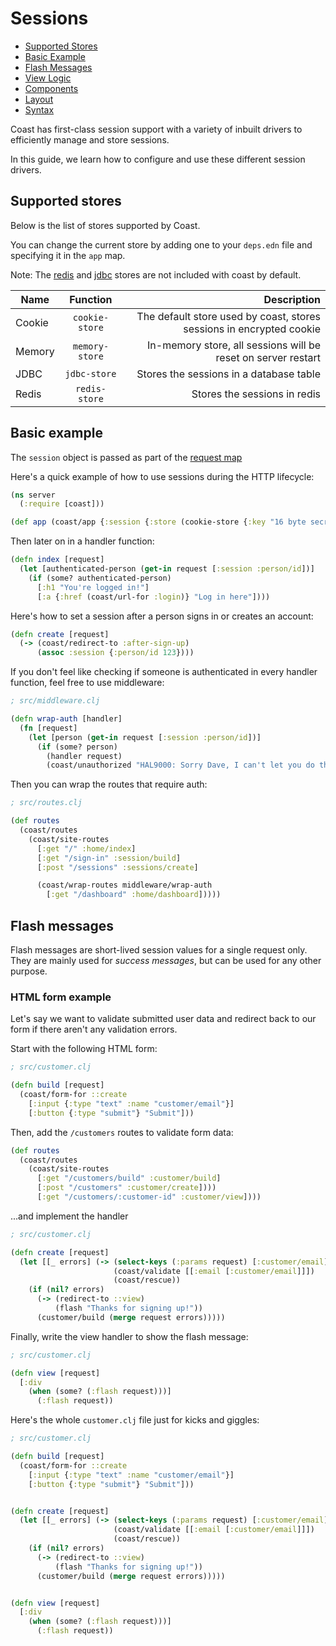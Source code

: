# Sessions

* [Supported Stores](#user-content-supported-stores)
* [Basic Example](#user-content-basic-example)
* [Flash Messages](#user-content-flash-messages)
* [View Logic](#user-content-view-logic)
* [Components](#user-content-components)
* [Layout](#user-content-layout)
* [Syntax](#user-content-syntax)

Coast has first-class session support with a variety of inbuilt drivers to efficiently manage and store sessions.

In this guide, we learn how to configure and use these different session drivers.

## Supported stores
Below is the list of stores supported by Coast.

You can change the current store by adding one to your `deps.edn` file and specifying it in the `app` map.

Note: The [redis](https://github.com/paraseba/rrss) and [jdbc](https://github.com/luminus-framework/jdbc-ring-session) stores are not included with coast by default.

| Name          | Function       | Description                                                         |
| ------------- |:--------------:| -------------------------------------------------------------------:|
| Cookie        | `cookie-store` | The default store used by coast, stores sessions in encrypted cookie|
| Memory        | `memory-store` | In-memory store, all sessions will be reset on server restart       |
| JDBC          | `jdbc-store`   | Stores the sessions in a database table                             |
| Redis         | `redis-store`  | Stores the sessions in redis                                        |


## Basic example
The `session` object is passed as part of the [request map](Request.md)

Here's a quick example of how to use sessions during the HTTP lifecycle:

```clojure
(ns server
  (:require [coast]))

(def app (coast/app {:session {:store (cookie-store {:key "16 byte secret key"})}}))
```

Then later on in a handler function:

```clojure
(defn index [request]
  (let [authenticated-person (get-in request [:session :person/id])]
    (if (some? authenticated-person)
      [:h1 "You're logged in!"]
      [:a {:href (coast/url-for :login)} "Log in here"])))
```

Here's how to set a session after a person signs in or creates an account:

```clojure
(defn create [request]
  (-> (coast/redirect-to :after-sign-up)
      (assoc :session {:person/id 123})))
```

If you don't feel like checking if someone is authenticated in every handler function,
feel free to use middleware:

```clojure
; src/middleware.clj

(defn wrap-auth [handler]
  (fn [request]
    (let [person (get-in request [:session :person/id])]
      (if (some? person)
        (handler request)
        (coast/unauthorized "HAL9000: Sorry Dave, I can't let you do that")))))
```

Then you can wrap the routes that require auth:

```clojure
; src/routes.clj

(def routes
  (coast/routes
    (coast/site-routes
      [:get "/" :home/index]
      [:get "/sign-in" :session/build]
      [:post "/sessions" :sessions/create]

      (coast/wrap-routes middleware/wrap-auth
        [:get "/dashboard" :home/dashboard]))))
```

## Flash messages
Flash messages are short-lived session values for a single request only. They are mainly used for *success messages*, but can be used for any other purpose.

### HTML form example

Let's say we want to validate submitted user data and redirect back to our form if there aren't any validation errors.

Start with the following HTML form:

```clojure
; src/customer.clj

(defn build [request]
  (coast/form-for ::create
    [:input {:type "text" :name "customer/email"}]
    [:button {:type "submit"} "Submit"]))
```

Then, add the `/customers` routes to validate form data:

```clojure
(def routes
  (coast/routes
    (coast/site-routes
      [:get "/customers/build" :customer/build]
      [:post "/customers" :customer/create])))
      [:get "/customers/:customer-id" :customer/view])))
```

...and implement the handler

```clojure
; src/customer.clj

(defn create [request]
  (let [[_ errors] (-> (select-keys (:params request) [:customer/email])
                       (coast/validate [[:email [:customer/email]]])
                       (coast/rescue))
    (if (nil? errors)
      (-> (redirect-to ::view)
          (flash "Thanks for signing up!"))
      (customer/build (merge request errors)))))
```

Finally, write the view handler to show the flash message:

```clojure
; src/customer.clj

(defn view [request]
  [:div
    (when (some? (:flash request)))]
      (:flash request))
```

Here's the whole `customer.clj` file just for kicks and giggles:

```clojure
; src/customer.clj

(defn build [request]
  (coast/form-for ::create
    [:input {:type "text" :name "customer/email"}]
    [:button {:type "submit"} "Submit"]))


(defn create [request]
  (let [[_ errors] (-> (select-keys (:params request) [:customer/email])
                       (coast/validate [[:email [:customer/email]]])
                       (coast/rescue))
    (if (nil? errors)
      (-> (redirect-to ::view)
          (flash "Thanks for signing up!"))
      (customer/build (merge request errors)))))


(defn view [request]
  [:div
    (when (some? (:flash request)))]
      (:flash request))
```
